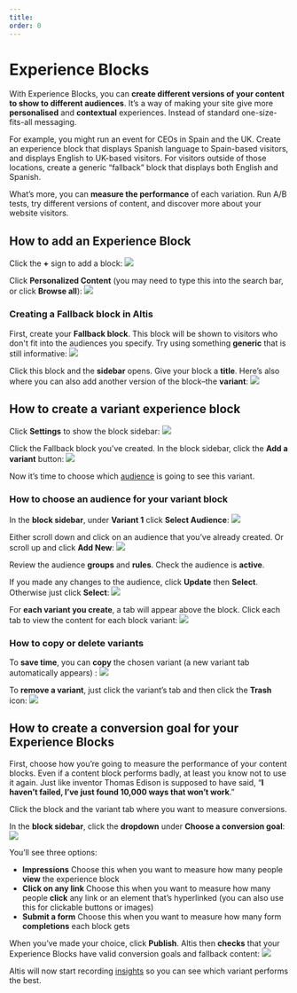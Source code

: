 ```yaml
---
title:
order: 0
---
```


# Experience Blocks

With Experience Blocks, you can **create different versions of your content to show to different audiences**. It’s a way of making your site give more **personalised** and **contextual** experiences. Instead of standard one-size-fits-all messaging. 

For example, you might run an event for CEOs in Spain and the UK. Create an experience block that displays Spanish language to Spain-based visitors, and displays English to UK-based visitors. For visitors outside of those locations, create a generic “fallback” block that displays both English and Spanish.

What’s more, you can **measure the performance** of each variation. Run A/B tests, try different versions of content, and discover more about your website visitors.

## How to add an Experience Block

Click the **+** sign to add a block:
![](../assets/experience-blocks-image13.png)

Click **Personalized Content** (you may need to type this into the search bar, or click **Browse all**):
![](../assets/experience-blocks-image10.png)

### Creating a Fallback block in Altis

First, create your **Fallback block**. This block will be shown to visitors who don't fit into the audiences you specify. Try using something **generic** that is still informative:
![](../assets/experience-blocks-image1.png)

Click this block and the **sidebar** opens. Give your block a **title**. Here’s also where you can also add another version of the block–the **variant**:
![](../assets/experience-blocks-image7.png)

## How to create a variant experience block

Click **Settings** to show the block sidebar:
![](../assets/experience-blocks-image8.png)

Click the Fallback block you’ve created. In the block sidebar, click the **Add a variant** button:
![](../assets/experience-blocks-image7.png)

Now it’s time to choose which [audience](../personalising-content/audiences.md) is going to see this variant.

### How to choose an audience for your variant block

In the **block sidebar**, under **Variant 1** click **Select Audience**:
![](../assets/experience-blocks-image2.png)

Either scroll down and click on an audience that you’ve already created. Or scroll up and click **Add New**:
![](../assets/experience-blocks-image9.png)

Review the audience **groups** and **rules**. Check the audience is **active**. 

If you made any changes to the audience, click **Update** then **Select**. Otherwise just click **Select**:
![](../assets/experience-blocks-image6.png)

For **each variant you create**, a tab will appear above the block. Click each tab to view the content for each block variant:
![](../assets/experience-blocks-image5.png)

### How to copy or delete variants

To **save time**, you can **copy** the chosen variant (a new variant tab automatically appears) :
![](../assets/experience-blocks-image4.png)

To **remove a variant**, just click the variant’s tab and then click the **Trash** icon:
![](../assets/experience-blocks-image3.png)

## How to create a conversion goal for your Experience Blocks

First, choose how you’re going to measure the performance of your content blocks. Even if a content block performs badly, at least you know not to use it again. Just like inventor Thomas Edison is supposed to have said, “**I haven’t failed, I’ve just found 10,000 ways that won’t work**.”

Click the block and the variant tab where you want to measure conversions.

In the **block sidebar**, click the **dropdown** under **Choose a conversion goal**:
![](../assets/experience-blocks-image12.png)

You’ll see three options:

- **Impressions**
    Choose this when you want to measure how many people **view** the experience block
- **Click on any link**
    Choose this when you want to measure how many people **click** any link or an element that’s hyperlinked (you can also use this for clickable buttons or images)
- **Submit a form**
    Choose this when you want to measure how many form **completions** each block gets 

When you’ve made your choice, click **Publish**. Altis then **checks** that your Experience Blocks have valid conversion goals and fallback content:
![](../assets/experience-blocks-image11.png)

Altis will now start recording [insights](../insights/insights.md) so you can see which variant performs the best.
